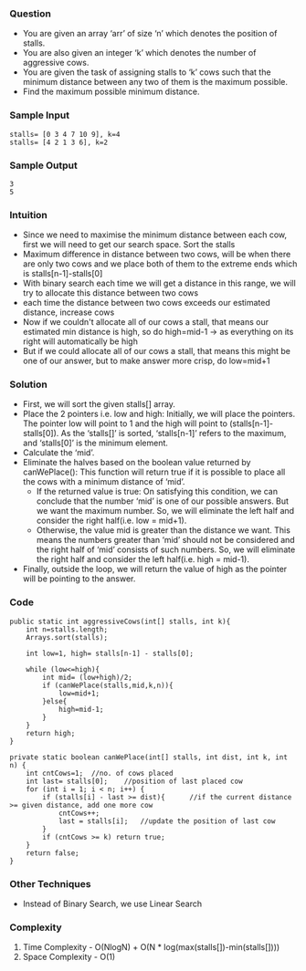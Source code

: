 ### Question
- You are given an array ‘arr’ of size ‘n’ which denotes the position of stalls. 
- You are also given an integer ‘k’ which denotes the number of aggressive cows. 
- You are given the task of assigning stalls to ‘k’ cows such that the minimum distance between any two of them is the maximum possible. 
- Find the maximum possible minimum distance.

### Sample Input
    stalls= [0 3 4 7 10 9], k=4
    stalls= [4 2 1 3 6], k=2

### Sample Output
    3
    5

### Intuition
- Since we need to maximise the minimum distance between each cow, first we will need to get our search space. Sort the stalls
- Maximum difference in distance between two cows, will be when there are only two cows and we place both of them to the extreme ends which is stalls[n-1]-stalls[0]
- With binary search each time we will get a distance in this range, we will try to allocate this distance between two cows
- each time the distance between two cows exceeds our estimated distance, increase cows
- Now if we couldn't allocate all of our cows a stall, that means our estimated min distance is high, so do high=mid-1 -> as everything on its right will automatically be high
- But if we could allocate all of our cows a stall, that means this might be one of our answer, but to make answer more crisp, do low=mid+1

### Solution
- First, we will sort the given stalls[] array. 
- Place the 2 pointers i.e. low and high: Initially, we will place the pointers. The pointer low will point to 1 and the high will point to (stalls[n-1]-stalls[0]). As the ‘stalls[]’ is sorted, ‘stalls[n-1]’ refers to the maximum, and ‘stalls[0]’ is the minimum element. 
- Calculate the ‘mid’.
- Eliminate the halves based on the boolean value returned by canWePlace():
  This function will return true if it is possible to place all the cows with a minimum distance of ‘mid’. 
  - If the returned value is true: On satisfying this condition, we can conclude that the number ‘mid’ is one of our possible answers. But we want the maximum number. So, we will eliminate the left half and consider the right half(i.e. low = mid+1). 
  - Otherwise, the value mid is greater than the distance we want. This means the numbers greater than ‘mid’ should not be considered and the right half of ‘mid’ consists of such numbers. So, we will eliminate the right half and consider the left half(i.e. high = mid-1).
- Finally, outside the loop, we will return the value of high as the pointer will be pointing to the answer.

### Code
    public static int aggressiveCows(int[] stalls, int k){
        int n=stalls.length;
        Arrays.sort(stalls);

        int low=1, high= stalls[n-1] - stalls[0];

        while (low<=high){
            int mid= (low+high)/2;
            if (canWePlace(stalls,mid,k,n)){
                low=mid+1;
            }else{
                high=mid-1;
            }
        }
        return high;
    }

    private static boolean canWePlace(int[] stalls, int dist, int k, int n) {
        int cntCows=1;  //no. of cows placed
        int last= stalls[0];    //position of last placed cow
        for (int i = 1; i < n; i++) {
            if (stalls[i] - last >= dist){      //if the current distance >= given distance, add one more cow
                cntCows++;
                last = stalls[i];   //update the position of last cow
            }
            if (cntCows >= k) return true;
        }
        return false;
    }

### Other Techniques
- Instead of Binary Search, we use Linear Search

### Complexity
1. Time Complexity - O(NlogN) + O(N * log(max(stalls[])-min(stalls[])))
2. Space Complexity - O(1)
